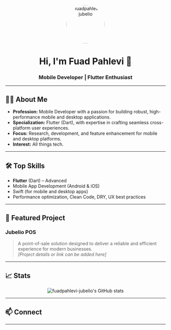 <!-- GitHub Profile README for fuadpahlevi-jubelio -->

<p align="center">
  <img src="https://avatars.githubusercontent.com/u/your-github-user-id?v=4" width="120" alt="fuadpahlevi-jubelio" style="border-radius:50%;" />
</p>

<h1 align="center">Hi, I'm Fuad Pahlevi 👋</h1>
<h3 align="center">Mobile Developer | Flutter Enthusiast</h3>

---

## 👨‍💻 About Me

- **Profession:** Mobile Developer with a passion for building robust, high-performance mobile and desktop applications.
- **Specialization:** Flutter (Dart), with expertise in crafting seamless cross-platform user experiences.
- **Focus:** Research, development, and feature enhancement for mobile and desktop platforms.
- **Interest:** All things tech.

---

## 🛠️ Top Skills

- **Flutter** (Dart) – Advanced
- Mobile App Development (Android & iOS)
- Swift (for mobile and desktop apps)
- Performance optimization, Clean Code, DRY, UX best practices

---

## 🚀 Featured Project

### Jubelio POS
> A point-of-sale solution designed to deliver a reliable and efficient experience for modern businesses.  
> *[Project details or link can be added here]*

---

## 📈 Stats

<p align="center">
  <img src="https://github-readme-stats.vercel.app/api?username=fuadpahlevi-jubelio&show_icons=true&theme=github_dark" alt="fuadpahlevi-jubelio's GitHub stats" />
</p>

---

## 📫 Connect

<!-- Add your social or professional links here if you like -->

---

<!-- References:
- [Dart Effective Conventions](https://dart.dev/guides/language/effective-dart)
- [Flutter Documentation](https://docs.flutter.dev/)
-->
